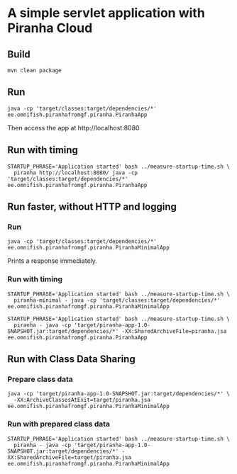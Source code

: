 # A simple servlet application with Piranha Cloud

## Build

```
mvn clean package
```

## Run

```
java -cp 'target/classes:target/dependencies/*' ee.omnifish.piranhafromgf.piranha.PiranhaApp
```

Then access the app at http://localhost:8080


## Run with timing

```
STARTUP_PHRASE='Application started' bash ../measure-startup-time.sh \
  piranha http://localhost:8080/ java -cp 'target/classes:target/dependencies/*' ee.omnifish.piranhafromgf.piranha.PiranhaApp
```

## Run faster, without HTTP and logging

### Run

```
java -cp 'target/classes:target/dependencies/*' ee.omnifish.piranhafromgf.piranha.PiranhaMinimalApp
```

Prints a response immediately.

### Run with timing

```
STARTUP_PHRASE='Application started' bash ../measure-startup-time.sh \
  piranha-minimal - java -cp 'target/classes:target/dependencies/*' ee.omnifish.piranhafromgf.piranha.PiranhaMinimalApp
```

```
STARTUP_PHRASE='Application started' bash ../measure-startup-time.sh \
  piranha - java -cp 'target/piranha-app-1.0-SNAPSHOT.jar:target/dependencies/*' -XX:SharedArchiveFile=piranha.jsa ee.omnifish.piranhafromgf.piranha.PiranhaApp
```

## Run with Class Data Sharing

### Prepare class data

```
java -cp 'target/piranha-app-1.0-SNAPSHOT.jar:target/dependencies/*' \
  -XX:ArchiveClassesAtExit=target/piranha.jsa ee.omnifish.piranhafromgf.piranha.PiranhaMinimalApp
```

### Run with prepared class data

```
STARTUP_PHRASE='Application started' bash ../measure-startup-time.sh \
  piranha - java -cp 'target/piranha-app-1.0-SNAPSHOT.jar:target/dependencies/*' -XX:SharedArchiveFile=target/piranha.jsa ee.omnifish.piranhafromgf.piranha.PiranhaMinimalApp
```